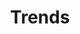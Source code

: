 ---
title: "Trends"
url: /udupi-manipal-road-opp-bluedart-office-laxmindra-nagar-manipal-karnataka/trends/
shop: clothes
---